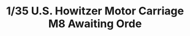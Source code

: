 ---
layout: product
title: "1/35 U.S. Howitzer Motor Carriage M8 Awaiting Orde"
price: "3600" 
desc: "Maketa"
img_path: "/assets/img/TAM35312.webp"
brand: "Tamiya"
available: false
special_offer: false
new: false
soon: false
cat: "010000"
subcat: "010300"
subsubcat: "0N/A"
sifra: "TAM35312"
popular: false
spec: false
---